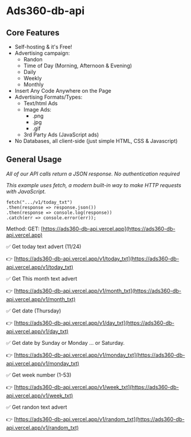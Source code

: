 # Ads360-db-api

Core Features
-------------

*   Self-hosting & it's Free!
*   Advertising campaign:
    *   Randon
    *   Time of Day (Morning, Afternoon & Evening)
    *   Daily
    *   Weekly
    *   Monthly
*   Insert Any Code Anywhere on the Page
*   Advertising Formats/Types:
    *   Text/html Ads
    *   Image Ads:
        *   .png
        *   .jpg
        *   .gif
    *   3rd Party Ads (JavaScript ads)
*   No Databases, all client-side (just simple HTML, CSS & Javascript)

General Usage
-------------

_All of our API calls return a JSON response. No authentication required_  

_This example uses fetch, a modern built-in way to make HTTP requests with JavaScript._

  ```
  fetch(".../v1/today_txt")
  .then(response => response.json())
  .then(response => console.log(response))
  .catch(err => console.error(err));
  ```
  
  

Method: GET: [https://ads360-db-api.vercel.app](https://ads360-db-api.vercel.app)

✅ Get today text advert (11/24)

👉 [https://ads360-db-api.vercel.app/v1/today_txt](https://ads360-db-api.vercel.app/v1/today_txt)

✅ Get This month text advert

👉 [https://ads360-db-api.vercel.app/v1/month_txt](https://ads360-db-api.vercel.app/v1/month_txt)

✅ Get date (Thursday)

👉 [https://ads360-db-api.vercel.app/v1/day_txt](https://ads360-db-api.vercel.app/v1/day_txt)

✅ Get date by Sunday or Monday ...  or Saturday.

👉 [https://ads360-db-api.vercel.app/v1/monday_txt](https://ads360-db-api.vercel.app/v1/monday_txt)


✅ Get week number (1-53)

👉 [https://ads360-db-api.vercel.app/v1/week_txt](https://ads360-db-api.vercel.app/v1/week_txt)


✅ Get randon text advert

👉 [https://ads360-db-api.vercel.app/v1/random_txt](https://ads360-db-api.vercel.app/v1/random_txt)
